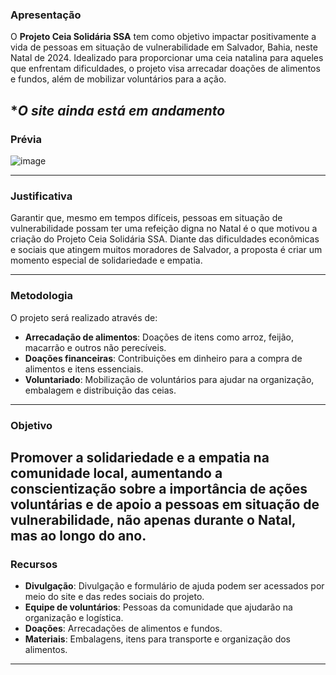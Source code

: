 
### Apresentação
O **Projeto Ceia Solidária SSA** tem como objetivo impactar positivamente a vida de pessoas em situação de vulnerabilidade em Salvador, Bahia, neste Natal de 2024. Idealizado para proporcionar uma ceia natalina para aqueles que enfrentam dificuldades, o projeto visa arrecadar doações de alimentos e fundos, além de mobilizar voluntários para a ação.

**O site ainda está em andamento*
---
### Prévia 

![image](https://github.com/user-attachments/assets/f441e7d9-e561-45ff-a73f-d35fb9f96656)

---
### Justificativa
Garantir que, mesmo em tempos difíceis, pessoas em situação de vulnerabilidade possam ter uma refeição digna no Natal é o que motivou a criação do Projeto Ceia Solidária SSA. Diante das dificuldades econômicas e sociais que atingem muitos moradores de Salvador, a proposta é criar um momento especial de solidariedade e empatia.

---

### Metodologia
O projeto será realizado através de:
- **Arrecadação de alimentos**: Doações de itens como arroz, feijão, macarrão e outros não perecíveis.
- **Doações financeiras**: Contribuições em dinheiro para a compra de alimentos e itens essenciais.
- **Voluntariado**: Mobilização de voluntários para ajudar na organização, embalagem e distribuição das ceias.

---

### Objetivo

Promover a solidariedade e a empatia na comunidade local, aumentando a conscientização sobre a importância de ações voluntárias e de apoio a pessoas em situação de vulnerabilidade, não apenas durante o Natal, mas ao longo do ano.
---
### Recursos
- **Divulgação**: Divulgação e formulário de ajuda podem ser acessados por meio do site e das redes sociais do projeto.
- **Equipe de voluntários**: Pessoas da comunidade que ajudarão na organização e logística.
- **Doações**: Arrecadações de alimentos e fundos.
- **Materiais**: Embalagens, itens para transporte e organização dos alimentos.

---

